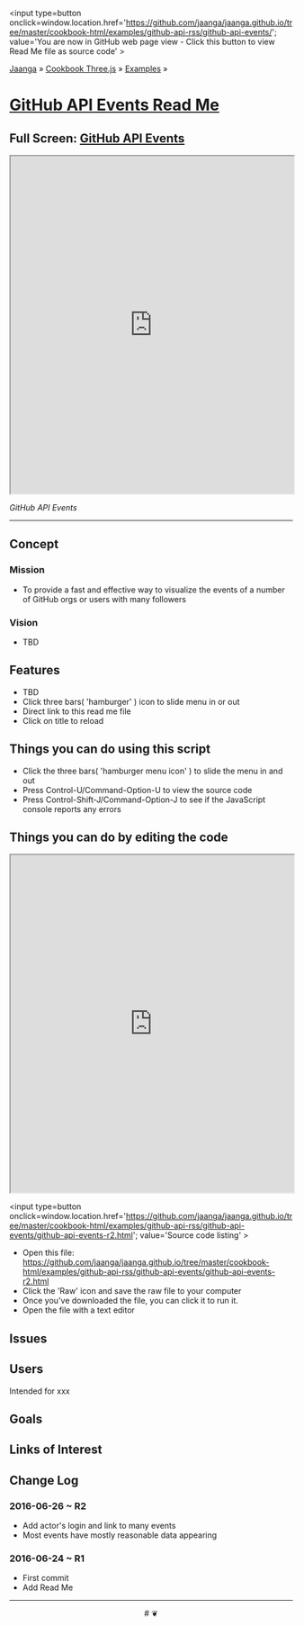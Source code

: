 <span style=display:none; >[You are now in GitHub source code view - click this link to view Read Me file as a web page]
( https://jaanga.github.io/cookbook-html/examples/github-api-rss/github-api-events/index.html#readme.md "View file as a web page." ) </span>
<input type=button onclick=window.location.href='https://github.com/jaanga/jaanga.github.io/tree/master/cookbook-html/examples/github-api-rss/github-api-events/'; value='You are now in GitHub web page view - Click this button to view Read Me file as source code' >

[Jaanga]( https://jaanga.github.io ) &raquo; [Cookbook Three.js]( http://jaangas.github.io/cookbook-html/  ) &raquo;
[Examples]( https://jaanga.github.io/cookbook-html/examples/ ) &raquo;

[GitHub API Events Read Me]( https://jaanga.github.io/cookbook-html/examples/github-api-rss/github-api-events/index.html#readme.md )
===

## Full Screen: [ GitHub API Events ]( https://jaanga.github.io/cookbook-html/examples/github-api-rss/github-api-events/index.html )


<img src="XXXX" style=display:none; width=800 >

<iframe src=https://jaanga.github.io/cookbook-html/examples/github-api-rss/github-api-events/index.html width=100% height=600px ></iframe>

_GitHub API Events_

***

## Concept

### Mission

* To provide a fast and effective way to visualize the events of a number of GitHub orgs or users with many followers

### Vision

* TBD

## Features

* TBD
* Click three bars( 'hamburger' ) icon to slide menu in or out
* Direct link to this read me file
* Click on title to reload 


## Things you can do using this script


* Click the three bars( 'hamburger menu icon' ) to slide the menu in and out
* Press Control-U/Command-Option-U to view the source code
* Press Control-Shift-J/Command-Option-J to see if the JavaScript console reports any errors



## Things you can do by editing the code

<iframe src='https://jaanga.github.io/cookbook-html/examples/libraries/ace-editor/ace-view-r1.html#
	https://github.com/jaanga/jaanga.github.io/tree/master/cookbook-html/examples/github-api-rss/github-api-events/github-api-events-r2.html' width=100% height=600 ></iframe>

<input type=button onclick=window.location.href='https://github.com/jaanga/jaanga.github.io/tree/master/cookbook-html/examples/github-api-rss/github-api-events/github-api-events-r2.html';
value='Source code listing' >


* Open this file: https://github.com/jaanga/jaanga.github.io/tree/master/cookbook-html/examples/github-api-rss/github-api-events/github-api-events-r2.html
* Click the 'Raw' icon and save the raw file to your computer
* Once you've downloaded the file, you can click it to run it.
* Open the file with a text editor


## Issues

## Users

Intended for xxx

## Goals

## Links of Interest




## Change Log

### 2016-06-26 ~ R2

* Add actor's login and link to many events
* Most events have mostly reasonable data appearing

### 2016-06-24 ~ R1

* First commit
* Add Read Me


***

<center title='Jaanga ~ your 3D happy place' >
# <a href=javascript:window.scrollTo(0,0); style=text-decoration:none; > ❦ </a>
</center>
